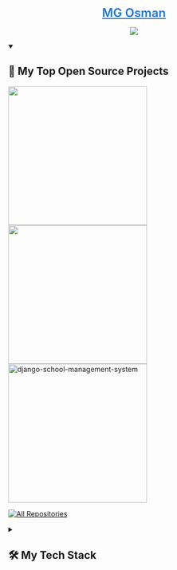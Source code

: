 <p align="center">
  <a style="font-size:1.5rem; font-weight:600; color:#2076DA;" href="https://mg-osman.github.io/Portfolio/">
    MG Osman</a>
</p>

<p align="center">
  <!-- Typing SVG by Snowby666 - https://github.com/snowby666/readme-typing-svg -->
    <img src="https://readme-typing-svg.demolab.com/?lines=MG+Osman%2C+21%20LDN%20based;Script%20Enjoyer;%20Always%20learning%20new%20things&font=Fira%20Code¢er=true&width=440&height=45&color=2076DA&vCenter=true&pause=1000&size=22" />
</p>


<details open> 
  <summary><h2>📘 My Top Open Source Projects</h2></summary>

  <!-- Repo info cards - https://github.com/anuraghazra/github-readme-stats -->
  <!-- Small repo cards (fork) - https://github.com/DenverCoder1/github-readme-stats -->
  <p align="left">
   <a href="https://github.com/MG-Osman/MG-Visualizer"><img width="278" src="https://denvercoder1-github-readme-stats.vercel.app/api/pin/?username=mg-osman&repo=MG-Visualizer&theme=react&bg_color=1F222E&title_color=F85D7F&hide_border=true&icon_color=F8D866&show_icons=false"%20alt="MG-Visualizer"></a>
    <a href="https://github.com/MG-Osman/ytdlpGUI"><img width="278" src="https://denvercoder1-github-readme-stats.vercel.app/api/pin/?username=mg-osman&repo=ytdlpGUI&theme=react&bg_color=1F222E&title_color=F85D7F&hide_border=true&icon_color=F8D866&show_icons=false"%20alt="Django-OpenCV-Video-Streaming"></a>
    <a href="https://github.com/MG-Osman/FileUploader"><img width="278" src="https://denvercoder1-github-readme-stats.vercel.app/api/pin/?username=mg-osman&repo=FileUploader&theme=react&bg_color=1F222E&title_color=F85D7F&hide_border=true&icon_color=F8D866&show_icons=false" alt="django-school-management-system"></a>

  </p>

  <a href="https://github.com/mg-osman?tab=repositories"><img alt="All Repositories" title="All Repositories" src="https://custom-icon-badges.demolab.com/badge/-Click%20Here%20For%20All%20My%20Repos-1F222E?style=for-the-badge&logoColor=white&logo=repo"/></a>
</details>


<details> 
  <summary><h2>🛠 My Tech Stack</h2></summary>
  <!-- Some badges are from https://github.com/Ileriayo/markdown-badges -->

  <h3>👨‍💻 Programming Languages</h3>

 <p>
      <a href="https://github.com/search?q=user%3Amg-osman+language%3Acss"><img alt="CSS" src="https://img.shields.io/badge/CSS-1572B6.svg?logo=css3&logoColor=white"></a>
      <a href="https://github.com/search?q=user%3Amg-osman+language%3Ahtml"><img alt="HTML" src="https://img.shields.io/badge/HTML-E34F26.svg?logo=html5&logoColor=white"></a>
      <a href="https://github.com/search?q=user%3Amg-osman+language%3Ajavascript"><img alt="JavaScript" src="https://img.shields.io/badge/JavaScript-F7DF1E.svg?logo=javascript&logoColor=white"></a>
      <a href="https://github.com/search?q=user%3Amg-osman+language%3Apython"><img alt="Python" src="https://img.shields.io/badge/Python-14354C.svg?logo=python&logoColor=white"></a>
      <a href="https://github.com/search?q=user%3Amg-osman+language%3AC"><img alt="C" src="https://img.shields.io/badge/C-00599C.svg?logo=c&logoColor=white"></a>
</p>


 

<details> 
  <summary><h2>📊 Github Stats and Activity</h2></summary>

  <h3>🔥 Streak Stats</h3>

  <!-- GitHub Readme Streak Stats - https://github.com/DenverCoder1/github-readme-streak-stats -->
  <p>
    <a href="#">
      <img title="🔥"src="https://streak-stats.demolab.com/?user=mg-osman&theme=monokai-metallian&hide_border=true"/>
    </a>

  
